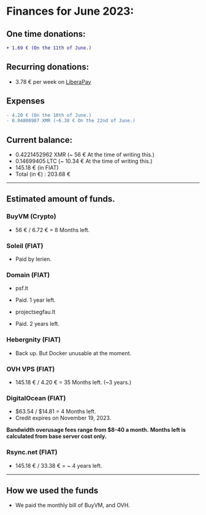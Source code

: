 # Finances for June 2023:

## One time donations:

```diff
+ 1.69 € (On the 11th of June.)

```

## Recurring donations:

- 3.78 € per week on [LiberaPay](https://liberapay.com/ProjectSegfault)

## Expenses

```diff
- 4.20 € (On the 10th of June.)
- 0.04808987 XMR (~6.38 € On the 22nd of June.)

```

## Current balance:

- 0.4221452962 XMR (~ 56 € At the time of writing this.)
- 0.14699405 LTC (~ 10.34 € At the time of writing this.)
- 145.18 € (in FIAT)
- Total (in €) : 203.68 €

---

## Estimated amount of funds.

### BuyVM (Crypto)

- 56 € / 6.72 € = 8 Months left.

### Soleil (FIAT)

- Paid by lerien.

### Domain (FIAT)

- psf.lt

* Paid. 1 year left.

- projectsegfau.lt

* Paid. 2 years left.

### Hebergnity (FIAT)

- Back up. But Docker unusable at the moment.

### OVH VPS (FIAT)

- 145.18 € / 4.20 € = 35 Months left. (~3 years.)

### DigitalOcean (FIAT)

- $63.54 / $14.81 = 4 Months left.
- Credit expires on November 19, 2023.

**Bandwidth overusage fees range from $8-40 a month.**
**Months left is calculated from base server cost only.**

### Rsync.net (FIAT)

- 145.18 € / 33.38 € = ~ 4 years left.

---

## How we used the funds

- We paid the monthly bill of BuyVM, and OVH.
